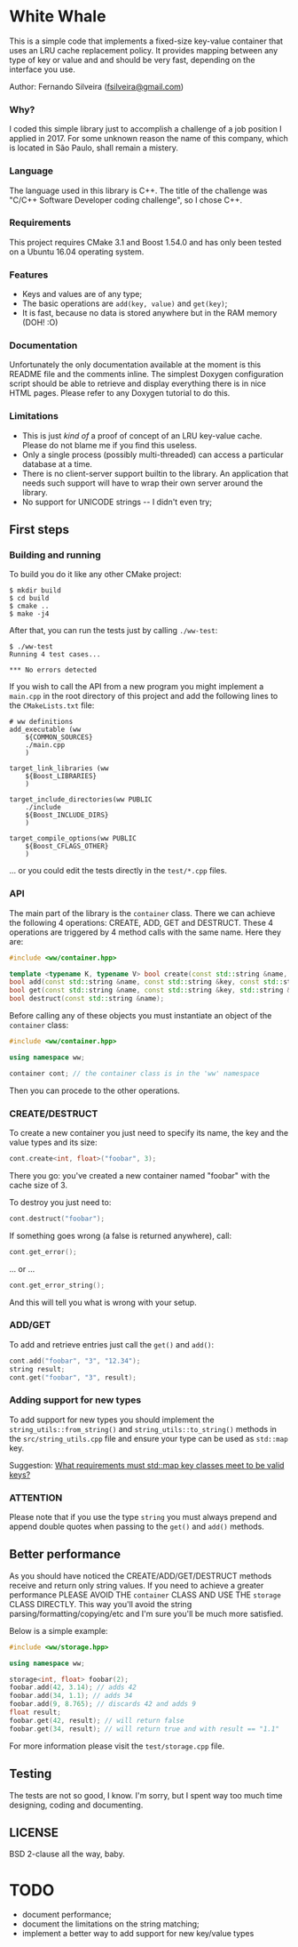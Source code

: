 # White Whale

This is a simple code that implements a fixed-size key-value container that
uses an LRU cache replacement policy. It provides mapping between any type of
key or value and and should be very fast, depending on the interface you use.

Author: Fernando Silveira (fsilveira@gmail.com)

### Why?

I coded this simple library just to accomplish a challenge of a job position I
applied in 2017. For some unknown reason the name of this company, which is
located in São Paulo, shall remain a mistery.

### Language

The language used in this library is C++. The title of the challenge was "C/C++
Software Developer coding challenge", so I chose C++.

### Requirements

This project requires CMake 3.1 and Boost 1.54.0 and has only been tested on a
Ubuntu 16.04 operating system.

### Features

* Keys and values are of any type;
* The basic operations are `add(key, value)` and `get(key)`;
* It is fast, because no data is stored anywhere but in the RAM memory (DOH! :O)

### Documentation

Unfortunately the only documentation available at the moment is this README
file and the comments inline. The simplest Doxygen configuration script should
be able to retrieve and display everything there is in nice HTML pages. Please
refer to any Doxygen tutorial to do this.

### Limitations

* This is just *kind of* a proof of concept of an LRU key-value cache. Please
  do not blame me if you find this useless.
* Only a single process (possibly multi-threaded) can access a particular
  database at a time.
* There is no client-server support builtin to the library.  An application
  that needs such support will have to wrap their own server around the
  library.
* No support for UNICODE strings -- I didn't even try;

## First steps

### Building and running

To build you do it like any other CMake project:

```
$ mkdir build
$ cd build
$ cmake ..
$ make -j4
```

After that, you can run the tests just by calling `./ww-test`:

```
$ ./ww-test
Running 4 test cases...

*** No errors detected
```

If you wish to call the API from a new program you might implement a `main.cpp`
in the root directory of this project and add the following lines to the
`CMakeLists.txt` file:

```
# ww definitions
add_executable (ww
	${COMMON_SOURCES}
	./main.cpp
	)

target_link_libraries (ww
	${Boost_LIBRARIES}
	)

target_include_directories(ww PUBLIC
	./include
	${Boost_INCLUDE_DIRS}
	)

target_compile_options(ww PUBLIC
	${Boost_CFLAGS_OTHER}
	)
```

... or you could edit the tests directly in the `test/*.cpp` files.

### API

The main part of the library is the `container` class. There we can achieve the
following 4 operations: CREATE, ADD, GET and DESTRUCT. These 4 operations are
triggered by 4 method calls with the same name. Here they are:

```c++
#include <ww/container.hpp>

template <typename K, typename V> bool create(const std::string &name, uint64_t n);
bool add(const std::string &name, const std::string &key, const std::string &value);
bool get(const std::string &name, const std::string &key, std::string &value);
bool destruct(const std::string &name);
```

Before calling any of these objects you must instantiate an object of the
`container` class:

```c++
#include <ww/container.hpp>

using namespace ww;

container cont; // the container class is in the 'ww' namespace
```

Then you can procede to the other operations.

### CREATE/DESTRUCT

To create a new container you just need to specify its name, the key and the
value types and its size:

```c++
cont.create<int, float>("foobar", 3);
```

There you go: you've created a new container named "foobar" with the cache size of 3.

To destroy you just need to:

```c++
cont.destruct("foobar");
```

If something goes wrong (a false is returned anywhere), call:

```c++
cont.get_error();
```

... or ...

```c++
cont.get_error_string();
```

And this will tell you what is wrong with your setup.

### ADD/GET

To add and retrieve entries just call the `get()` and `add()`:

```c++
cont.add("foobar", "3", "12.34");
string result;
cont.get("foobar", "3", result);
```

### Adding support for new types

To add support for new types you should implement the
`string_utils::from_string()` and `string_utils::to_string()` methods in the
`src/string_utils.cpp` file and ensure your type can be used as `std::map` key.

Suggestion: [What requirements must std::map key classes meet to be valid keys?](https://stackoverflow.com/questions/6573225/what-requirements-must-stdmap-key-classes-meet-to-be-valid-keys)


### ATTENTION

Please note that if you use the type `string` you must always prepend and
append double quotes when passing to the `get()` and `add()` methods.

## Better performance

As you should have noticed the CREATE/ADD/GET/DESTRUCT methods receive and
return only string values. If you need to achieve a greater performance PLEASE
AVOID THE `container` CLASS AND USE THE `storage` CLASS DIRECTLY. This way
you'll avoid the string parsing/formatting/copying/etc and I'm sure you'll be
much more satisfied.

Below is a simple example:

```c++
#include <ww/storage.hpp>

using namespace ww;

storage<int, float> foobar(2);
foobar.add(42, 3.14); // adds 42
foobar.add(34, 1.1); // adds 34
foobar.add(9, 8.765); // discards 42 and adds 9
float result;
foobar.get(42, result); // will return false
foobar.get(34, result); // will return true and with result == "1.1"
```

For more information please visit the `test/storage.cpp` file.

## Testing

The tests are not so good, I know. I'm sorry, but I spent way too much time
designing, coding and documenting.

## LICENSE

BSD 2-clause all the way, baby.

# TODO

* document performance;
* document the limitations on the string matching;
* implement a better way to add support for new key/value types
